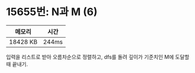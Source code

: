 # 15655번: N과 M (6)

| 메모리 | 시간 |
| --- | --- |
| 18428 KB | 244ms |

입력을 리스트로 받아 오름차순으로 정렬하고, dfs를 돌려 깊이가 기준치인 M에 도달할 때 끝내기.